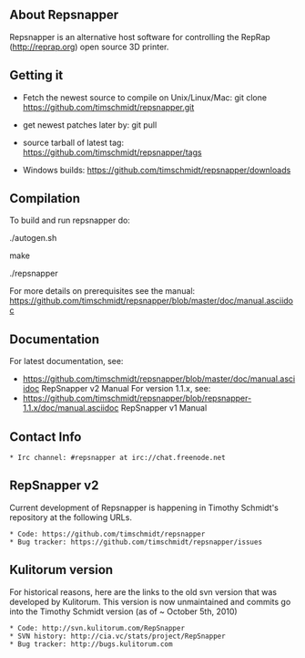 ## About Repsnapper

Repsnapper is an alternative host software for controlling the RepRap (http://reprap.org) open source 3D printer.

## Getting it

* Fetch the newest source to compile on Unix/Linux/Mac:
     git clone https://github.com/timschmidt/repsnapper.git

* get newest patches later by:
     git pull

* source tarball of latest tag: https://github.com/timschmidt/repsnapper/tags

* Windows builds: https://github.com/timschmidt/repsnapper/downloads


## Compilation

To build and run repsnapper do:

   ./autogen.sh

   make

   ./repsnapper

For more details on prerequisites see the manual: https://github.com/timschmidt/repsnapper/blob/master/doc/manual.asciidoc

## Documentation

For latest documentation, see:
* https://github.com/timschmidt/repsnapper/blob/master/doc/manual.asciidoc RepSnapper v2 Manual
For version 1.1.x, see:
* https://github.com/timschmidt/repsnapper/blob/repsnapper-1.1.x/doc/manual.asciidoc RepSnapper v1 Manual

## Contact Info

    * Irc channel: #repsnapper at irc://chat.freenode.net

## RepSnapper v2

Current development of Repsnapper is happening in Timothy Schmidt's repository at the following URLs.

    * Code: https://github.com/timschmidt/repsnapper
    * Bug tracker: https://github.com/timschmidt/repsnapper/issues

## Kulitorum version

For historical reasons, here are the links to the old svn version that was developed by Kulitorum. This version is now unmaintained and commits go into the Timothy Schmidt version (as of ~ October 5th, 2010)

    * Code: http://svn.kulitorum.com/RepSnapper
    * SVN history: http://cia.vc/stats/project/RepSnapper
    * Bug tracker: http://bugs.kulitorum.com

